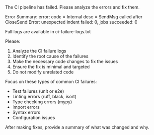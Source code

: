 The CI pipeline has failed. Please analyze the errors and fix them.

Error Summary:
error: code = Internal desc = SendMsg called after CloseSend
Error: unexpected indent
failed: 0, jobs succeeded: 0

Full logs are available in ci-failure-logs.txt

Please:
1. Analyze the CI failure logs
2. Identify the root cause of the failures
3. Make the necessary code changes to fix the issues
4. Ensure the fix is minimal and targeted
5. Do not modify unrelated code

Focus on these types of common CI failures:
- Test failures (unit or e2e)
- Linting errors (ruff, black, isort)
- Type checking errors (mypy)
- Import errors
- Syntax errors
- Configuration issues

After making fixes, provide a summary of what was changed and why.
